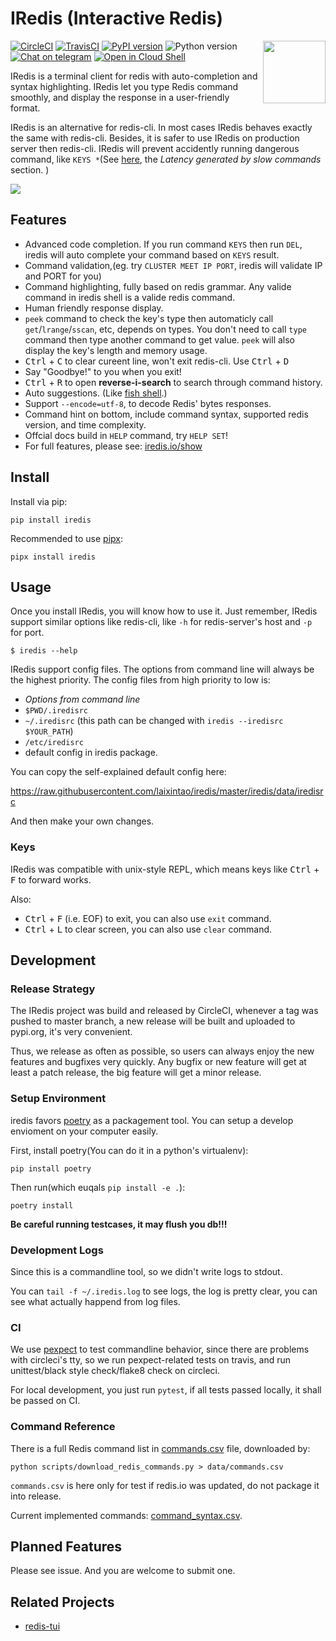 # IRedis (Interactive Redis)

<img align="right" width="100" height="100" src="https://raw.githubusercontent.com/laixintao/iredis/master/docs/assets/logo.png" />

[![CircleCI](https://circleci.com/gh/laixintao/iredis.svg?style=svg)](https://circleci.com/gh/laixintao/iredis)
[![TravisCI](https://travis-ci.org/laixintao/iredis.svg?branch=master)](https://travis-ci.org/laixintao/iredis)
[![PyPI version](https://badge.fury.io/py/iredis.svg)](https://badge.fury.io/py/iredis)
![Python version](https://badgen.net/badge/python/3.6%20|%203.7%20|%203.8/)
[![Chat on telegram](https://badgen.net/badge/icon/join?icon=telegram&label=usergroup)](https://t.me/iredis_users)
[![Open in Cloud Shell](https://badgen.net/badge/run/GoogleCloudShell/blue?icon=terminal)](https://console.cloud.google.com/cloudshell/editor?cloudshell_git_repo=https://github.com/laixintao/iredis&cloudshell_print=docs/cloudshell/run-in-docker.txt)


IRedis is a terminal client for redis with auto-completion and syntax highlighting. IRedis let you type Redis command smoothly, and display the response in a user-friendly format.

IRedis is an alternative for redis-cli. In most cases IRedis behaves exactly the same with redis-cli. Besides, it is safer to use IRedis on production server then redis-cli. IRedis will prevent accidently running dangerous command, like `KEYS *`(See [here](https://redis.io/topics/latency), the *Latency generated by slow commands* section. )

![](./docs/assets/demo.svg)

## Features

- Advanced code completion. If you run command `KEYS` then run `DEL`, iredis will auto complete your command based on `KEYS` result.
- Command validation,(eg. try `CLUSTER MEET IP PORT`, iredis will validate IP and PORT for you)
- Command highlighting, fully based on redis grammar. Any valide command in iredis shell is a valide redis command.
- Human friendly response display.
- `peek` command to check the key's type then automaticly call `get`/`lrange`/`sscan`, etc, depends on types. You don't need to call `type` command then type another command to get value. `peek` will also display the key's length and memory usage.
- <kbd>Ctrl</kbd> + <kbd>C</kbd> to clear cureent line, won't exit redis-cli. Use <kbd>Ctrl</kbd> + <kbd>D</kbd>
- Say "Goodbye!" to you when you exit!
- <kbd>Ctrl</kbd> + <kbd>R</kbd> to open **reverse-i-search** to search through command history.
- Auto suggestions. (Like [fish shell](http://fishshell.com/).)
- Support `--encode=utf-8`, to decode Redis' bytes responses.
- Command hint on bottom, include command syntax, supported redis version, and time complexity.
- Offcial docs build in `HELP` command, try `HELP SET`!
- For full features, please see: [iredis.io/show](https://www.iredis.io/show/)

## Install

Install via pip:

```
pip install iredis
```

Recommended to use [pipx](https://github.com/pipxproject/pipx):

```
pipx install iredis
```

## Usage

Once you install IRedis, you will know how to use it. Just remember, IRedis
support similar options like redis-cli, like `-h` for redis-server's host
and `-p` for port. 

```
$ iredis --help
```

IRedis support config files. The options from command line will always be the
highest priority. The config files from high priority to low is:

- *Options from command line*
- `$PWD/.iredisrc`
- `~/.iredisrc` (this path can be changed with `iredis --iredisrc $YOUR_PATH`)
- `/etc/iredisrc`
- default config in iredis package.

You can copy the self-explained default config here: 

https://raw.githubusercontent.com/laixintao/iredis/master/iredis/data/iredisrc

And then make your own changes.

### Keys

IRedis was compatible with unix-style REPL, which means keys like
<kbd>Ctrl</kbd> + <kbd>F</kbd> to forward works.

Also:

- <kbd>Ctrl</kbd> + <kbd>F</kbd> (i.e. EOF) to exit, you can also use `exit` command.
- <kbd>Ctrl</kbd> + <kbd>L</kbd> to clear screen, you can also use `clear` command.

## Development

### Release Strategy

The IRedis project was build and released by CircleCI, whenever a tag was pushed to master branch, a new release will be built and uploaded to pypi.org, it's very convenient.

Thus, we release as often as possible, so users can always enjoy the new features and bugfixes very quickly. Any bugfix or new feature will get at least a patch release, the big feature will get a minor release.

### Setup Environment

iredis favors [poetry](https://github.com/sdispater/poetry) as a packagement tool. You can setup a develop envioment on your computer easily.

First, install poetry(You can do it in a python's virtualenv):

```
pip install poetry
```

Then run(which euqals `pip install -e .`):

```
poetry install
```

**Be careful running testcases, it may flush you db!!!**

### Development Logs

Since this is a commandline tool, so we didn't write logs to stdout.

You can `tail -f ~/.iredis.log` to see logs, the log is pretty clear,
you can see what actually happend from log files.

### CI

We use [pexpect](https://pexpect.readthedocs.io/en/stable/) to test commandline
behavior, since there are problems with circleci's tty, so we run
pexpect-related tests on travis, and run unittest/black style check/flake8 check
on circleci.

For local development, you just run `pytest`, if all tests passed locally, it
shall be passed on CI.

### Command Reference

There is a full Redis command list in [commands.csv](docs/commands.csv) file, downloaded by:

```
python scripts/download_redis_commands.py > data/commands.csv
```

`commands.csv` is here only for test if redis.io was updated, do not package it into release.

Current implemented commands: [command_syntax.csv](iredis/data/command_syntax.csv).

## Planned Features

Please see issue. And you are welcome to submit one.

## Related Projects

- [redis-tui](https://github.com/mylxsw/redis-tui)
